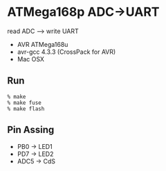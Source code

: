 ATMega168p ADC->UART
=======================
read ADC --> write UART

* AVR ATMega168u
* avr-gcc 4.3.3 (CrossPack for AVR)
* Mac OSX


Run
---

    % make
    % make fuse
    % make flash


Pin Assing
----------

* PB0 -> LED1
* PD7 -> LED2
* ADC5 -> CdS
